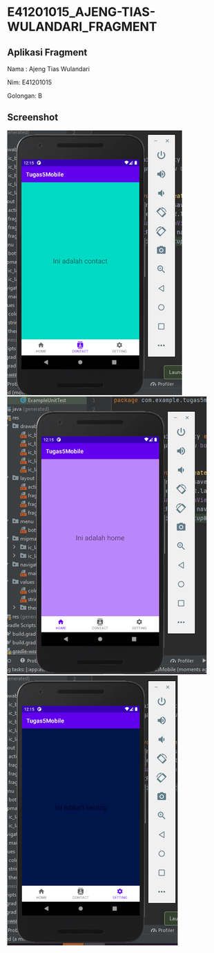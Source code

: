 # E41201015_AJENG-TIAS-WULANDARI_FRAGMENT
## Aplikasi Fragment

Nama : Ajeng Tias Wulandari <br>

Nim: E41201015

Golongan: B


## Screenshot

![alt text](https://github.com/AjengTiasWulandari/E41201015_AJENG-TIAS-WULANDARI_FRAGMENT/blob/main/TUGAS%20FRAGMENT_AJENG%20TIAS%20WULANDARI/Screenshot/contact.PNG)
![alt text](https://github.com/AjengTiasWulandari/E41201015_AJENG-TIAS-WULANDARI_FRAGMENT/blob/main/TUGAS%20FRAGMENT_AJENG%20TIAS%20WULANDARI/Screenshot/home.PNG)
![alt text](https://github.com/AjengTiasWulandari/E41201015_AJENG-TIAS-WULANDARI_FRAGMENT/blob/main/TUGAS%20FRAGMENT_AJENG%20TIAS%20WULANDARI/Screenshot/setting.PNG)
